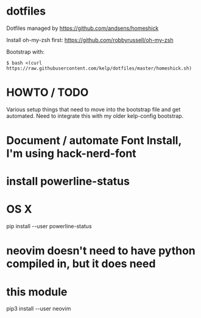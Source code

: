 # dotfiles
Dotfiles managed by https://github.com/andsens/homeshick

Install oh-my-zsh first:
https://github.com/robbyrussell/oh-my-zsh

Bootstrap with:
```
$ bash <(curl https://raw.githubusercontent.com/kelp/dotfiles/master/homeshick.sh)
```

# HOWTO / TODO
Various setup things that need to move into the bootstrap file and get 
automated. Need to integrate this with my older kelp-config bootstrap.

# Document / automate Font Install, I'm using hack-nerd-font

# install powerline-status
# OS X
pip install --user powerline-status
# neovim doesn't need to have python compiled in, but it does need
# this module
pip3 install --user neovim

